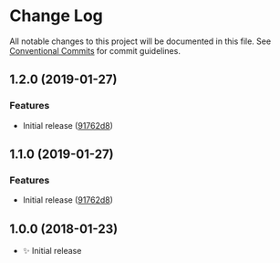 # Change Log

All notable changes to this project will be documented in this file.
See [Conventional Commits](https://conventionalcommits.org) for commit guidelines.

## 1.2.0 (2019-01-27)

### Features

- Initial release ([91762d8](https://gitlab.com/codsen/codsen/tree/master/packages/ranges-process-outside/commits/91762d8))

## 1.1.0 (2019-01-27)

### Features

- Initial release ([91762d8](https://gitlab.com/codsen/codsen/tree/master/packages/ranges-process-outside/commits/91762d8))

## 1.0.0 (2018-01-23)

- ✨ Initial release
